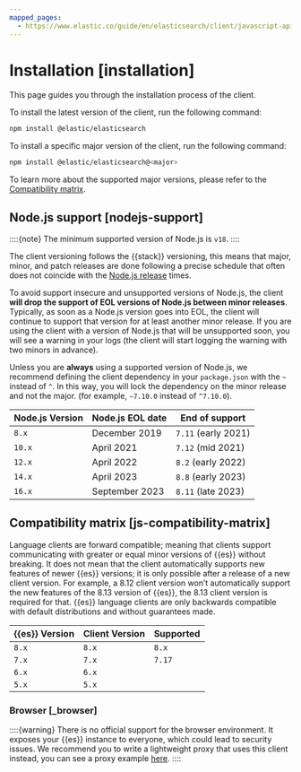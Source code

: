 ```yaml
---
mapped_pages:
  - https://www.elastic.co/guide/en/elasticsearch/client/javascript-api/current/installation.html
---
```


# Installation [installation]

This page guides you through the installation process of the client.

To install the latest version of the client, run the following command:

```sh
npm install @elastic/elasticsearch
```

To install a specific major version of the client, run the following command:

```sh
npm install @elastic/elasticsearch@<major>
```

To learn more about the supported major versions, please refer to the [Compatibility matrix](#js-compatibility-matrix).


## Node.js support [nodejs-support]

::::{note}
The minimum supported version of Node.js is `v18`.
::::


The client versioning follows the {{stack}} versioning, this means that major, minor, and patch releases are done following a precise schedule that often does not coincide with the [Node.js release](https://nodejs.org/en/about/releases/) times.

To avoid support insecure and unsupported versions of Node.js, the client **will drop the support of EOL versions of Node.js between minor releases**. Typically, as soon as a Node.js version goes into EOL, the client will continue to support that version for at least another minor release. If you are using the client with a version of Node.js that will be unsupported soon, you will see a warning in your logs (the client will start logging the warning with two minors in advance).

Unless you are **always** using a supported version of Node.js, we recommend defining the client dependency in your `package.json` with the `~` instead of `^`. In this way, you will lock the dependency on the minor release and not the major. (for example, `~7.10.0` instead of `^7.10.0`).

| Node.js Version | Node.js EOL date | End of support |
| --- | --- | --- |
| `8.x` | December 2019 | `7.11` (early 2021) |
| `10.x` | April 2021 | `7.12` (mid 2021) |
| `12.x` | April 2022 | `8.2` (early 2022) |
| `14.x` | April 2023 | `8.8` (early 2023) |
| `16.x` | September 2023 | `8.11` (late 2023) |


## Compatibility matrix [js-compatibility-matrix]

Language clients are forward compatible; meaning that clients support communicating with greater or equal minor versions of {{es}} without breaking. It does not mean that the client automatically supports new features of newer {{es}} versions; it is only possible after a release of a new client version. For example, a 8.12 client version won’t automatically support the new features of the 8.13 version of {{es}}, the 8.13 client version is required for that. {{es}} language clients are only backwards compatible with default distributions and without guarantees made.

| {{es}} Version | Client Version | Supported |
| --- | --- | --- |
| `8.x` | `8.x` | `8.x` |
| `7.x` | `7.x` | `7.17` |
| `6.x` | `6.x` |  |
| `5.x` | `5.x` |  |


### Browser [_browser]

::::{warning}
There is no official support for the browser environment. It exposes your {{es}} instance to everyone, which could lead to security issues. We recommend you to write a lightweight proxy that uses this client instead, you can see a proxy example [here](https://github.com/elastic/elasticsearch-js/tree/master/docs/examples/proxy).
::::


